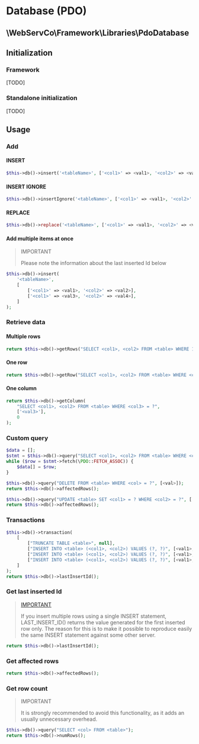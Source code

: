 # Database (PDO)

## \WebServCo\Framework\Libraries\PdoDatabase

## Initialization

### Framework

[TODO]

### Standalone initialization

[TODO]

## Usage

### Add

#### INSERT

```php
$this->db()->insert('<tableName>', ['<col1>' => <val1>, '<col2>' => <val2>]);
```

#### INSERT IGNORE

```php
$this->db()->insertIgnore('<tableName>', ['<col1>' => <val1>, '<col2>' => <val2>]);
```

#### REPLACE

```php
$this->db()->replace('<tableName>', ['<col1>' => <val1>, '<col2>' => <val2>]);
```

#### Add multiple items at once

> IMPORTANT
>
> Please note the information about the last inserted Id below

```php
$this->db()->insert(
    '<tableName>',
    [
        ['<col1>' => <val1>, '<col2>' => <val2>],
        ['<col1>' => <val3>, '<col2>' => <val4>],
    ]
);
```

### Retrieve data

#### Multiple rows

```php
return $this->db()->getRows("SELECT <col1>, <col2> FROM <table> WHERE 1", null);
```

#### One row
```php
return $this->db()->getRow("SELECT <col1>, <col2> FROM <table> WHERE <col3> = ?", ['<val3>']);
```

#### One column
```php
return $this->db()->getColumn(
    "SELECT <col1>, <col2> FROM <table> WHERE <col3> = ?",
    ['<val3>'],
    0
);
```

### Custom query

```php
$data = [];
$stmt = $this->db()->query("SELECT <col1>, <col2> FROM <table> WHERE <col3> = ?", ['<val3>']);
while ($row = $stmt->fetch(\PDO::FETCH_ASSOC)) {
    $data[] = $row;
}
```

```php
$this->db()->query("DELETE FROM <table> WHERE <col> = ?", [<val>]);
return $this->db()->affectedRows();
```

```php
$this->db()->query("UPDATE <table> SET <col1> = ? WHERE <col2> = ?", ['<val1>', '<val2>']);
return $this->db()->affectedRows();
```

### Transactions

```php
$this->db()->transaction(
    [
        ["TRUNCATE TABLE <table>", null],
        ["INSERT INTO <table> (<col1>, <col2>) VALUES (?, ?)", [<val1>, <val2>]],
        ["INSERT INTO <table> (<col1>, <col2>) VALUES (?, ?)", [<val1>, <val2>]],
        ["INSERT INTO <table> (<col1>, <col2>) VALUES (?, ?)", [<val1>, <val2>]],
    ]
);
return $this->db()->lastInsertId();
```

### Get last inserted Id

> [IMPORTANT](https://dev.mysql.com/doc/refman/5.5/en/information-functions.html#function_last-insert-id)
>
> If you insert multiple rows using a single INSERT statement, LAST_INSERT_ID() returns the value generated for the first inserted row only. The reason for this is to make it possible to reproduce easily the same INSERT statement against some other server.

```php
return $this->db()->lastInsertId();
```

### Get affected rows

```php
return $this->db()->affectedRows();
```

### Get row count

> IMPORTANT
>
> It is strongly recommended to avoid this functionality, as it adds an usually unnecessary overhead.

```php
$this->db()->query("SELECT <col> FROM <table>");
return $this->db()->numRows();
```

